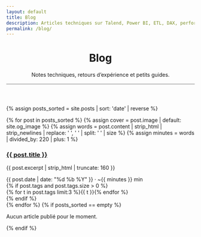 ```yaml
---
layout: default
title: Blog
description: Articles techniques sur Talend, Power BI, ETL, DAX, performance et DataOps.
permalink: /blog/
---
```


<header class="section">
  <h1>Blog</h1>
  <p class="muted">Notes techniques, retours d’expérience et petits guides.</p>
  <hr style="border:0;border-top:1px solid var(--border);opacity:.6;margin-block:1rem;"/>
</header>

{% assign posts_sorted = site.posts | sort: 'date' | reverse %}

<section class="posts-grid">
  {% for post in posts_sorted %}
    {% assign cover = post.image | default: site.og_image %}
    {% assign words = post.content | strip_html | strip_newlines | replace: '  ', ' ' | split: ' ' | size %}
    {% assign minutes = words | divided_by: 220 | plus: 1 %}
    <article class="post-card card">
      <div class="thumb" aria-hidden="true">
        <img src="{{ cover | relative_url }}" alt="" loading="lazy" decoding="async">
      </div>
      <div class="pc-body">
        <h3 class="pc-title"><a href="{{ post.url | relative_url }}">{{ post.title }}</a></h3>
        <p class="pc-excerpt muted">{{ post.excerpt | strip_html | truncate: 160 }}</p>
        <div class="pc-meta muted">
          <time datetime="{{ post.date | date_to_xmlschema }}">{{ post.date | date: "%d %b %Y" }}</time>
          · ~{{ minutes }} min
        </div>
        {% if post.tags and post.tags.size > 0 %}
        <div class="pc-tags">
          {% for t in post.tags limit:3 %}<span class="chip">{{ t }}</span>{% endfor %}
        </div>
        {% endif %}
      </div>
      <a class="stretched" href="{{ post.url | relative_url }}" aria-label="Lire : {{ post.title }}"></a>
    </article>
  {% endfor %}
  {% if posts_sorted == empty %}
    <p class="muted">Aucun article publié pour le moment.</p>
  {% endif %}
</section>
